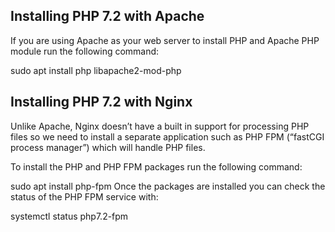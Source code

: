 ## Installing PHP 7.2 with Apache #
If you are using Apache as your web server to install PHP and Apache PHP module run the following command:

sudo apt install php libapache2-mod-php

## Installing PHP 7.2 with Nginx
Unlike Apache, Nginx doesn’t have a built in support for processing PHP files so we need to install a separate application such as PHP FPM (“fastCGI process manager”) which will handle PHP files.

To install the PHP and PHP FPM packages run the following command:


sudo apt install php-fpm
Once the packages are installed you can check the status of the PHP FPM service with:

systemctl status php7.2-fpm

